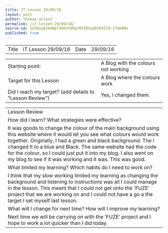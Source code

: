 ```yaml
---
title: IT Lesson 29/09/16
layout: post
author: thomas.allen2
permalink: /it-lesson-29/09/16/
source-id: 1k3DxqA284Wpl4NtmfdRg7RIXRSodDnKXIl0-IfmkRNs
published: true
---
```

<table>
  <tr>
    <td>Title</td>
    <td>IT Lesson 29/09/16</td>
    <td>Date</td>
    <td>29/09/16</td>
  </tr>
</table>


<table>
  <tr>
    <td>Starting point:</td>
    <td>A Blog with the colours not working</td>
  </tr>
  <tr>
    <td>Target for this Lesson</td>
    <td>A Blog where the colours work</td>
  </tr>
  <tr>
    <td>Did I reach my target? 
(add details to "Lesson Review")</td>
    <td>Yes, I changed them.</td>
  </tr>
</table>


<table>
  <tr>
    <td>Lesson Review</td>
  </tr>
  <tr>
    <td>How did I learn? What strategies were effective? </td>
  </tr>
  <tr>
    <td>It was goods to change the colour of the main background using this website where it would let you see what colours would work together. Originally, I had a green and black background. The I changed It to a blue and Black. The same website had the code for the colour, so I could just put it into my blog. I also went on my blog to see if it was working and it was. This was good.</td>
  </tr>
  <tr>
    <td>What limited my learning? Which habits do I need to work on? </td>
  </tr>
  <tr>
    <td>I think that my slow working limited my learning as changing the background and listening to instructions was all I could manage in the lesson. This meant that I could not get onto the 'FUZE' project that we are working on and I could not have a go a the target I set myself last lesson.</td>
  </tr>
  <tr>
    <td>What will I change for next time? How will I improve my learning?</td>
  </tr>
  <tr>
    <td>Next time we will be carrying on with the ‘FUZE’ project and I hope to work a lot quicker than I did today.</td>
  </tr>
</table>



